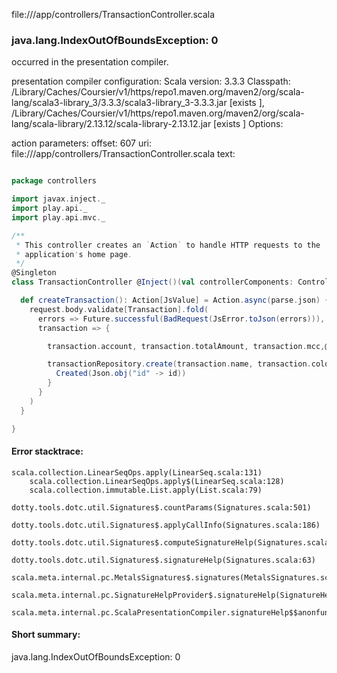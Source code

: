 file://<WORKSPACE>/app/controllers/TransactionController.scala
### java.lang.IndexOutOfBoundsException: 0

occurred in the presentation compiler.

presentation compiler configuration:
Scala version: 3.3.3
Classpath:
<HOME>/Library/Caches/Coursier/v1/https/repo1.maven.org/maven2/org/scala-lang/scala3-library_3/3.3.3/scala3-library_3-3.3.3.jar [exists ], <HOME>/Library/Caches/Coursier/v1/https/repo1.maven.org/maven2/org/scala-lang/scala-library/2.13.12/scala-library-2.13.12.jar [exists ]
Options:



action parameters:
offset: 607
uri: file://<WORKSPACE>/app/controllers/TransactionController.scala
text:
```scala

package controllers

import javax.inject._
import play.api._
import play.api.mvc._

/**
 * This controller creates an `Action` to handle HTTP requests to the
 * application's home page.
 */
@Singleton
class TransactionController @Inject()(val controllerComponents: ControllerComponents) extends BaseController {

  def createTransaction(): Action[JsValue] = Action.async(parse.json) { request =>
    request.body.validate[Transaction].fold(
      errors => Future.successful(BadRequest(JsError.toJson(errors))),
      transaction => {

        transaction.account, transaction.totalAmount, transaction.mcc,@@merchant: String)

        transactionRepository.create(transaction.name, transaction.color).map { id =>
          Created(Json.obj("id" -> id))
        }
      }
    )
  }

}
```



#### Error stacktrace:

```
scala.collection.LinearSeqOps.apply(LinearSeq.scala:131)
	scala.collection.LinearSeqOps.apply$(LinearSeq.scala:128)
	scala.collection.immutable.List.apply(List.scala:79)
	dotty.tools.dotc.util.Signatures$.countParams(Signatures.scala:501)
	dotty.tools.dotc.util.Signatures$.applyCallInfo(Signatures.scala:186)
	dotty.tools.dotc.util.Signatures$.computeSignatureHelp(Signatures.scala:94)
	dotty.tools.dotc.util.Signatures$.signatureHelp(Signatures.scala:63)
	scala.meta.internal.pc.MetalsSignatures$.signatures(MetalsSignatures.scala:17)
	scala.meta.internal.pc.SignatureHelpProvider$.signatureHelp(SignatureHelpProvider.scala:51)
	scala.meta.internal.pc.ScalaPresentationCompiler.signatureHelp$$anonfun$1(ScalaPresentationCompiler.scala:435)
```
#### Short summary: 

java.lang.IndexOutOfBoundsException: 0